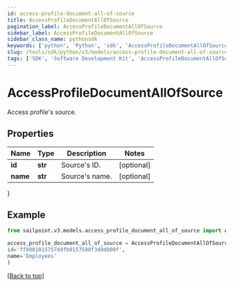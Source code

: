 ```yaml
---
id: access-profile-document-all-of-source
title: AccessProfileDocumentAllOfSource
pagination_label: AccessProfileDocumentAllOfSource
sidebar_label: AccessProfileDocumentAllOfSource
sidebar_class_name: pythonsdk
keywords: ['python', 'Python', 'sdk', 'AccessProfileDocumentAllOfSource', 'AccessProfileDocumentAllOfSource'] 
slug: /tools/sdk/python/v3/models/access-profile-document-all-of-source
tags: ['SDK', 'Software Development Kit', 'AccessProfileDocumentAllOfSource', 'AccessProfileDocumentAllOfSource']
---
```


# AccessProfileDocumentAllOfSource

Access profile's source.

## Properties

Name | Type | Description | Notes
------------ | ------------- | ------------- | -------------
**id** | **str** | Source's ID. | [optional] 
**name** | **str** | Source's name. | [optional] 
}

## Example

```python
from sailpoint.v3.models.access_profile_document_all_of_source import AccessProfileDocumentAllOfSource

access_profile_document_all_of_source = AccessProfileDocumentAllOfSource(
id='ff8081815757d4fb0157588f3d9d008f',
name='Employees'
)

```
[[Back to top]](#) 

